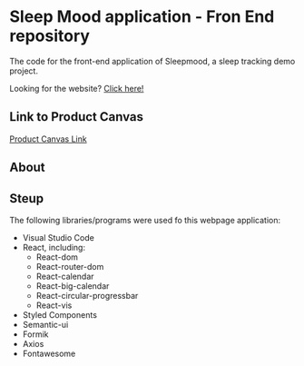 # Sleep Mood application - Fron End repository

The code for the front-end application of Sleepmood, a sleep tracking demo project.

Looking for the website? [Click here!](https://sleepmood.leananeparidze.now.sh/)

## Link to Product Canvas

[Product Canvas Link](https://docs.google.com/document/d/1E0ruWeOXrLkdqbRBRqUvsyVavg4PHoP4mrv6aQQirqQ/edit#heading=h.lrymgwasdp9o)

## About



## Steup

The following libraries/programs were used fo this webpage application:

* Visual Studio Code
* React, including:
    * React-dom
    * React-router-dom
    * React-calendar
    * React-big-calendar
    * React-circular-progressbar
    * React-vis
* Styled Components
* Semantic-ui
* Formik
* Axios
* Fontawesome